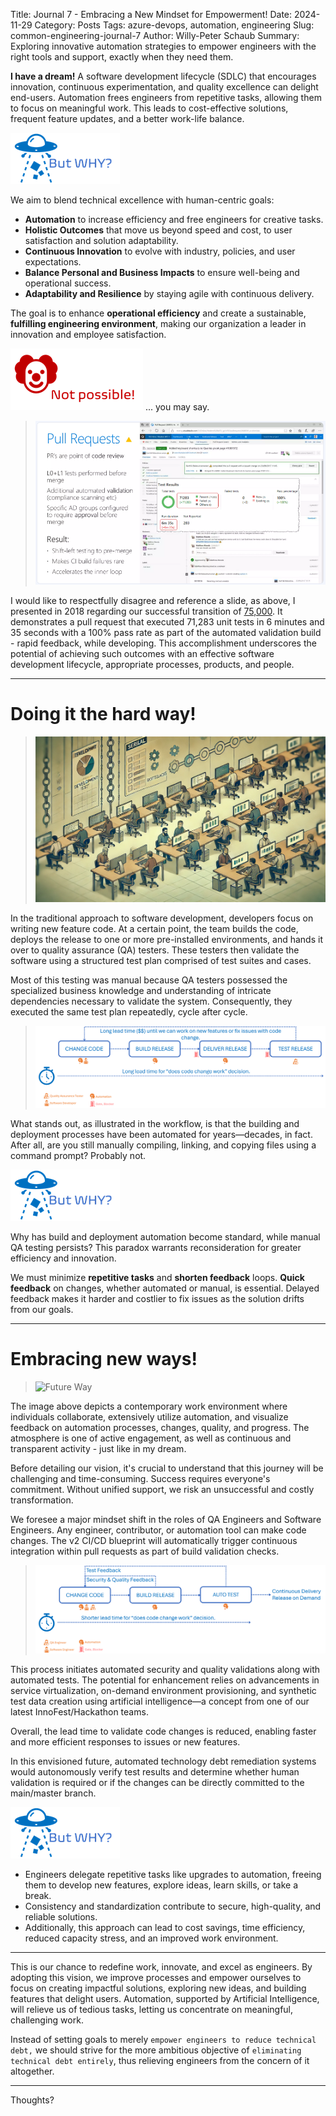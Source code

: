 Title: Journal 7 - Embracing a New Mindset for Empowerment!
Date: 2024-11-29
Category: Posts 
Tags: azure-devops, automation, engineering
Slug: common-engineering-journal-7
Author: Willy-Peter Schaub
Summary: Exploring innovative automation strategies to empower engineers with the right tools and support, exactly when they need them.

**I have a dream!** A software development lifecycle (SDLC) that encourages innovation, continuous experimentation, and quality excellence can delight end-users. Automation frees engineers from repetitive tasks, allowing them to focus on meaningful work. This leads to cost-effective solutions, frequent feature updates, and a better work-life balance.

![WHY](../images/common-engineering-journal-7-0.png) 

We aim to blend technical excellence with human-centric goals:

- **Automation** to increase efficiency and free engineers for creative tasks.
- **Holistic Outcomes** that move us beyond speed and cost, to user satisfaction and solution adaptability.
- **Continuous Innovation** to evolve with industry, policies, and user expectations.
- **Balance Personal and Business Impacts** to ensure well-being and operational success.
- **Adaptability and Resilience** by staying agile with continuous delivery.

The goal is to enhance **operational efficiency** and create a sustainable, **fulfilling engineering environment**, making our organization a leader in innovation and employee satisfaction.

![IMPOSSIBLE](../images/common-engineering-journal-7-0b.png) ... you may say.

> ![Gem](../images/common-engineering-journal-7-3.png) 

I would like to respectfully disagree and reference a slide, as above, I presented in 2018 regarding our successful transition of [75,000]( https://www.slideshare.net/slideshow/moving-75000-microsofties-to-devops-with-visual-studio-team-services/98844997). It demonstrates a pull request that executed 71,283 unit tests in 6 minutes and 35 seconds with a 100% pass rate as part of the automated validation build - rapid feedback, while developing. This accomplishment underscores the potential of achieving such outcomes with an effective software development lifecycle, appropriate processes, products, and people.

---

# Doing it the hard way!

> ![Hard Way](../images/common-engineering-journal-7-1.png) 

In the traditional approach to software development, developers focus on writing new feature code. At a certain point, the team builds the code, deploys the release to one or more pre-installed environments, and hands it over to quality assurance (QA) testers. These testers then validate the software using a structured test plan comprised of test suites and cases.

Most of this testing was manual because QA testers possessed the specialized business knowledge and understanding of intricate dependencies necessary to validate the system. Consequently, they executed the same test plan repeatedly, cycle after cycle.

> ![Hard Way Flow](../images/common-engineering-journal-7-4.png) 

What stands out, as illustrated in the workflow, is that the building and deployment processes have been automated for years—decades, in fact. After all, are you still manually compiling, linking, and copying files using a command prompt? Probably not.

![WHY](../images/common-engineering-journal-7-0.png) 

Why has build and deployment automation become standard, while manual QA testing persists? This paradox warrants reconsideration for greater efficiency and innovation.

We must minimize **repetitive tasks** and **shorten feedback** loops. **Quick feedback** on changes, whether automated or manual, is essential. Delayed feedback makes it harder and costlier to fix issues as the solution drifts from our goals.

---

# Embracing new ways!

> ![Future Way](../images/common-engineering-journal-7-2.png) 

The image above depicts a contemporary work environment where individuals collaborate, extensively utilize automation, and visualize feedback on automation processes, changes, quality, and progress. The atmosphere is one of active engagement, as well as continuous and transparent activity - just like in my dream.

Before detailing our vision, it's crucial to understand that this journey will be challenging and time-consuming. Success requires everyone's commitment. Without unified support, we risk an unsuccessful and costly transformation.

We foresee a major mindset shift in the roles of QA Engineers and Software Engineers. Any engineer, contributor, or automation tool can make code changes. The v2 CI/CD blueprint will automatically trigger continuous integration within pull requests as part of build validation checks.

> ![Future Way Flow](../images/common-engineering-journal-7-5.png) 

This process initiates automated security and quality validations along with automated tests. The potential for enhancement relies on advancements in service virtualization, on-demand environment provisioning, and synthetic test data creation using artificial intelligence—a concept from one of our latest InnoFest/Hackathon teams.

Overall, the lead time to validate code changes is reduced, enabling faster and more efficient responses to issues or new features.

In this envisioned future, automated technology debt remediation systems would autonomously verify test results and determine whether human validation is required or if the changes can be directly committed to the main/master branch.


![WHY](../images/common-engineering-journal-7-0.png) 

- Engineers delegate repetitive tasks like upgrades to automation, freeing them to develop new features, explore ideas, learn skills, or take a break.
- Consistency and standardization contribute to secure, high-quality, and reliable solutions. 
- Additionally, this approach can lead to cost savings, time efficiency, reduced capacity stress, and an improved work environment.

---

This is our chance to redefine work, innovate, and excel as engineers. By adopting this vision, we improve processes and empower ourselves to focus on creating impactful solutions, exploring new ideas, and building features that delight users. Automation, supported by Artificial Intelligence, will relieve us of tedious tasks, letting us concentrate on meaningful, challenging work.

Instead of setting goals to merely ```empower engineers to reduce technical debt,``` we should strive for the more ambitious objective of ```eliminating technical debt entirely```, thus relieving engineers from the concern of it altogether.

---

Thoughts?

